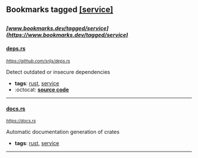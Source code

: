 ## Bookmarks tagged [[service]](https://www.bookmarks.dev?q=[service])

_<sup><sup>[www.bookmarks.dev/tagged/service](https://www.bookmarks.dev/tagged/service)</sup></sup>_
---
#### [deps.rs](https://github.com/srijs/deps.rs)
_<sup>https://github.com/srijs/deps.rs</sup>_

Detect outdated or insecure dependencies
* **tags**: [rust](../tagged/rust.md), [service](../tagged/service.md)
* :octocat: **[source code](https://github.com/srijs/deps.rs)**
---
#### [docs.rs](https://docs.rs)
_<sup>https://docs.rs</sup>_

Automatic documentation generation of crates
* **tags**: [rust](../tagged/rust.md), [service](../tagged/service.md)
---
